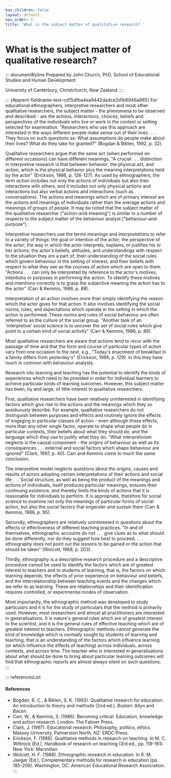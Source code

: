 ```yaml
---
has_children: false
layout: default
nav_order: 3
title: 'What is the subject matter of qualitative research? '
---
```

# What is the subject matter of qualitative research? 


::: documentByline
Prepared by John Church, PhD, School of Educational Studies and Human
Development

University of Canterbury, Christchurch, New Zealand.
:::

::: {#parent-fieldname-text-cd15dfba4ea9442dadce2d1b6946a965}
For educational ethnographers, interpretive researchers and most other
qualitative researchers, the subject matter - the phenomena to be
observed and described - are the actions, interactions, choices, beliefs
and perspectives of the individuals who live or work in the context or
setting selected for examination. "Researchers who use this approach are
interested in the ways different people make sense out of their lives. .
. . They focus on such questions as: What assumptions do people make
about their lives? What do they take for granted?" (Bogdan & Biklen,
1992, p. 32).

Qualitative researchers argue that the same act (when performed on
different occasions) can have different meanings. "A crucial . . .
distinction in interpretive research is that between *behavior*, the
physical act, and *action*, which is the physical behavior plus the
meaning interpretations held by the actor" (Erickson, 1986, p. 126-127).
As used by ethnographers, the term *action* includes not only the
actions of individuals but also their interactions with others, and it
includes not only physical actions and interactions but also verbal
actions and interactions (such as conversations). The actions and
meanings which are of primary interest are the actions and meanings of
individuals rather than the average actions and meanings of groups of
people. It may be noted that the subject matter of the qualitative
researcher ("action-and-meaning") is similar in a number of respects to
the subject matter of the behaviour analyst ("behaviour-and-purpose").

Interpretive researchers use the terms *meanings* and *interpretations*
to refer to a variety of things: the goal or intention of the actor; the
perspective of the actor; the way in which the actor interprets,
explains, or justifies his or her actions; the actor's beliefs,
attitudes, and understandings with respect to the situation they are a
part of; their understanding of the social rules which govern behaviour
in the setting of interest, and their beliefs with respect to what they
see as the courses of action which are open to them. "Actions . . . can
only be interpreted by reference to the actor\'s motives, intentions or
purposes in performing the action. To identify these motives and
intentions correctly is to grasp the subjective meaning the action has
to the actor" (Carr & Kemmis, 1986, p. 88).

Interpretation of an action involves more than simply identifying the
reason which the actor gives for that action. It also involves
identifying the social norms, rules, and expectations which operate in
the setting in which the action is performed. These norms and rules of
social behaviour are often referred to as the culture of the social
group. "Another task of an \'interpretive\' social science is to uncover
the set of social rules which give point to a certain kind of social
activity" (Carr & Kemmis, 1986, p. 89).

Most qualitative researchers are aware that actions tend to recur with
the passage of time and that the form and course of particular types of
action vary from one occasion to the next, e.g., "Today\'s enactment of
breakfast in a family differs from yesterday\'s" (Erickson, 1986, p.
129). In this they have much in common with behaviour analysts.

Research into learning and teaching has the potential to identify the
kinds of experiences which need to be provided in order for individual
learners to achieve particular kinds of learning outcomes. However, this
subject matter has been, by and large, of little interest to qualitative
researchers.

First, qualitative researchers have been relatively uninterested in
identifying factors which give rise to the actions and the meanings
which they so assiduously describe. For example, qualitative researchers
do not distinguish between purposes and effects and routinely ignore the
effects of engaging in particular classes of action - even although
these effects, more than any other single factor, operate to shape what
people do in particular contexts, their beliefs about what they should
do, and the language which they use to justify what they do. "What
interpretivism neglects is the causal component - the origins of
behaviour as well as its consequences . . . external and social factors
which shape behaviour are ignored" (Clark, 1997, p. 40). Carr and Kemmis
come to much the same conclusion.

The interpretive model neglects questions about the origins, causes and
results of actors adopting certain interpretations of their actions and
social life . . . Social structure, as well as being the product of the
meanings and actions of individuals, itself produces particular
meanings, ensures their continuing existence, and thereby limits the
kinds of actions that it is reasonable for individuals to perform. It is
appropriate, therefore for social science to examine not only the
meanings of particular forms of social action, but also the social
factors that engender and sustain them (Carr & Kemmis, 1986, p. 95).

Secondly, ethnographers are relatively uninterested in questions about
the effects or effectiveness of different teaching practices. "In and of
themselves, ethnographic accounts do not . . . give clues as to what
should be done differently, nor do they suggest how best to proceed. . .
. ethnography does not point out the lessons to be gained or the action
that should be taken" (Wolcott, 1988, p. 203).

Thirdly, ethnography is a descriptive research procedure and a
descriptive procedure cannot be used to identify the factors which are
of greatest interest to teachers and to students of learning, that is,
the factors on which learning depends, the effects of prior experience
on behaviour and beliefs, and the interrelationship between teaching
events and the changes which we refer to as learning. These are
relationships and their identification requires controlled, or
experimental modes of observation.

Most importantly, the ethnographic method was developed to study
particulars and it is for the study of particulars that the method is
primarily used. However, most researchers and almost all practitioners
are interested in generalisations. It is nature\'s general rules which
are of greatest interest to the scientist, and it is the general rules
of effective teaching which are of greatest interest to teachers.
Ethnographic methods cannot generate the kind of knowledge which is
normally sought by students of learning and teaching, that is an
understanding of the factors which influence learning (or which
influence the effects of teaching) across individuals, across contexts,
and across time. The teacher who is interested in generalisations about
what should be done to bring about particular learning outcomes will
find that ethnographic reports are almost always silent on such
questions.
:::

::: referencesList
#### References

-   Bogdan, R. C., & Biklen, S. K. (1992). Qualitative research for
    education: An introduction to theory and methods (2nd ed.). Boston:
    Allyn and Bacon.
-   Carr, W., & Kemmis, S. (1986). Becoming critical: Education,
    knowledge and action research. London: The Falmer Press.
-   Clark, J. (1997). Educational research: Philosophy, politics,
    ethics. Massey University, Palmerston North, NZ: ERDC Press.
-   Erickson, F. (1986). Qualitative methods in research on teaching.
    In M. C. Wittrock (Ed.), Handbook of research on teaching (3rd ed.,
    pp. 119-161). New York: Macmillan.
-   Wolcott, H. F. (1988). Ethnographic research in education. In R. M.
    Jaeger (Ed.), Complementary methods for research in education (pp.
    185-206). Washington, DC: American Educational Research Association.
:::
